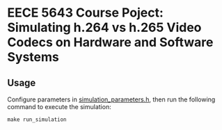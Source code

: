 # EECE 5643 Course Poject: Simulating h.264 vs h.265 Video Codecs on Hardware and Software Systems

## Usage
Configure parameters in [simulation_parameters.h](./simulation_parameters.h), then run the following command to execute the simulation:
```
make run_simulation
```